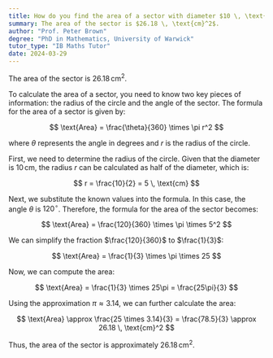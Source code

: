 ```yaml
---
title: How do you find the area of a sector with diameter $10 \, \text{cm}$ and angle $120^\circ$?
summary: The area of the sector is $26.18 \, \text{cm}^2$.
author: "Prof. Peter Brown"
degree: "PhD in Mathematics, University of Warwick"
tutor_type: "IB Maths Tutor"
date: 2024-03-29
---
```


The area of the sector is $26.18 \, \text{cm}^2$.

To calculate the area of a sector, you need to know two key pieces of information: the radius of the circle and the angle of the sector. The formula for the area of a sector is given by:

$$
\text{Area} = \frac{\theta}{360} \times \pi r^2
$$

where $\theta$ represents the angle in degrees and $r$ is the radius of the circle.

First, we need to determine the radius of the circle. Given that the diameter is $10 \, \text{cm}$, the radius $r$ can be calculated as half of the diameter, which is:

$$
r = \frac{10}{2} = 5 \, \text{cm}
$$

Next, we substitute the known values into the formula. In this case, the angle $\theta$ is $120^\circ$. Therefore, the formula for the area of the sector becomes:

$$
\text{Area} = \frac{120}{360} \times \pi \times 5^2
$$

We can simplify the fraction $\frac{120}{360}$ to $\frac{1}{3}$:

$$
\text{Area} = \frac{1}{3} \times \pi \times 25
$$

Now, we can compute the area:

$$
\text{Area} = \frac{1}{3} \times 25\pi = \frac{25\pi}{3}
$$

Using the approximation $\pi \approx 3.14$, we can further calculate the area:

$$
\text{Area} \approx \frac{25 \times 3.14}{3} = \frac{78.5}{3} \approx 26.18 \, \text{cm}^2
$$

Thus, the area of the sector is approximately $26.18 \, \text{cm}^2$.
    